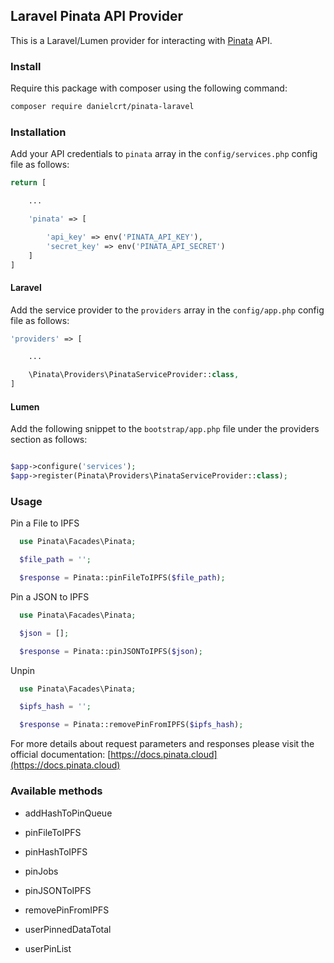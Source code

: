 
## Laravel Pinata API Provider

This is a Laravel/Lumen provider for interacting with [Pinata](https://pinata.cloud/) API. 

### Install

  

Require this package with composer using the following command:

  

```bash
composer require danielcrt/pinata-laravel
```

### Installation

Add your API credentials to ```pinata``` array in the ```config/services.php``` config file as follows:

```php
return [

    ...

    'pinata' => [

        'api_key' => env('PINATA_API_KEY'),
        'secret_key' => env('PINATA_API_SECRET')
    ]
]
```

#### Laravel

Add the service provider to the ```providers``` array in the ```config/app.php``` config file as follows:

```php
'providers' => [

    ...

    \Pinata\Providers\PinataServiceProvider::class,
]
```

#### Lumen

Add the following snippet to the ```bootstrap/app.php``` file under the providers section as follows:

```php

$app->configure('services');
$app->register(Pinata\Providers\PinataServiceProvider::class);

```

### Usage
  
Pin a File to IPFS

```php
  use Pinata\Facades\Pinata;

  $file_path = '';

  $response = Pinata::pinFileToIPFS($file_path);
```  
  
Pin a JSON to IPFS

```php
  use Pinata\Facades\Pinata;

  $json = [];

  $response = Pinata::pinJSONToIPFS($json);
```  


Unpin

```php
  use Pinata\Facades\Pinata;

  $ipfs_hash = '';

  $response = Pinata::removePinFromIPFS($ipfs_hash);
```  

For more details about request parameters and responses please visit the official documentation: [https://docs.pinata.cloud](https://docs.pinata.cloud)

### Available methods

  
* addHashToPinQueue

* pinFileToIPFS

* pinHashToIPFS

* pinJobs

* pinJSONToIPFS

* removePinFromIPFS

* userPinnedDataTotal

* userPinList
